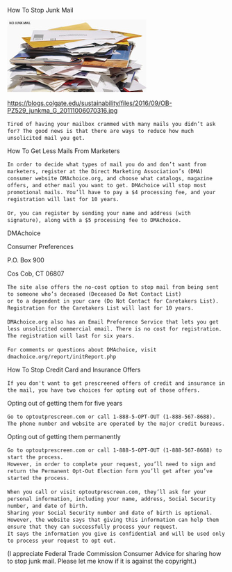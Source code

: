 How To Stop Junk Mail


![How To Stop Junk Mail](https://github.com/ywangnccu/ywang/blob/main/images/NoJunkMail.jpg)

https://blogs.colgate.edu/sustainability/files/2016/09/OB-PZ529_junkma_G_20111006070316.jpg

    Tired of having your mailbox crammed with many mails you didn’t ask for? The good news is that there are ways to reduce how much unsolicited mail you get.

How To Get Less Mails From Marketers

    In order to decide what types of mail you do and don’t want from marketers, register at the Direct Marketing Association’s (DMA) consumer website DMAchoice.org, and choose what catalogs, magazine offers, and other mail you want to get. DMAchoice will stop most promotional mails. You’ll have to pay a $4 processing fee, and your registration will last for 10 years.

    Or, you can register by sending your name and address (with signature), along with a $5 processing fee to DMAchoice.

DMAchoice

Consumer Preferences

P.O. Box 900

Cos Cob, CT 06807

    The site also offers the no-cost option to stop mail from being sent to someone who’s deceased (Deceased Do Not Contact List) 
    or to a dependent in your care (Do Not Contact for Caretakers List). Registration for the Caretakers List will last for 10 years.

    DMAchoice.org also has an Email Preference Service that lets you get less unsolicited commercial email. There is no cost for registration. 
    The registration will last for six years.

    For comments or questions about DMAchoice, visit dmachoice.org/report/initReport.php

How To Stop Credit Card and Insurance Offers

    If you don't want to get prescreened offers of credit and insurance in the mail, you have two choices for opting out of those offers.

Opting out of getting them for five years

    Go to optoutprescreen.com or call 1-888-5-OPT-OUT (1-888-567-8688). The phone number and website are operated by the major credit bureaus.

Opting out of getting them permanently

    Go to optoutprescreen.com or call 1-888-5-OPT-OUT (1-888-567-8688) to start the process. 
    However, in order to complete your request, you’ll need to sign and return the Permanent Opt-Out Election form you’ll get after you’ve started the process.

    When you call or visit optoutprescreen.com, they’ll ask for your personal information, including your name, address, Social Security number, and date of birth. 
    Sharing your Social Security number and date of birth is optional. However, the website says that giving this information can help them ensure that they can successfully process your request. 
    It says the information you give is confidential and will be used only to process your request to opt out.
    

(I appreciate Federal Trade Commission Consumer Advice for sharing how to stop junk mail. Please let me know if it is against the copyright.)
